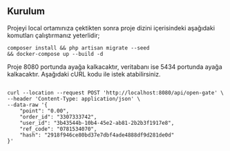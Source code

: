 ## Kurulum

Projeyi local ortamınıza çektikten sonra proje dizini içerisindeki aşağıdaki komutları çalıştırmanız yeterlidir;

<code>composer install && php artisan migrate --seed && docker-compose up --build -d</code>

Proje 8080 portunda ayağa kalkacaktır, veritabanı ise 5434 portunda ayağa kalkacaktır. Aşağıdaki cURL kodu ile istek atabilirsiniz.

<code>
curl --location --request POST 'http://localhost:8080/api/open-gate' \
--header 'Content-Type: application/json' \
--data-raw '{
    "point": "0.00",
    "order_id": "3307333742",
    "user_id": "3b43544b-10b4-45e2-ab81-2b2b3f1917e8",
    "ref_code": "0781534070",
    "hash": "2918f946ce80bd37e7dbf4ade4888df9d281de0d"
}'
</code>
